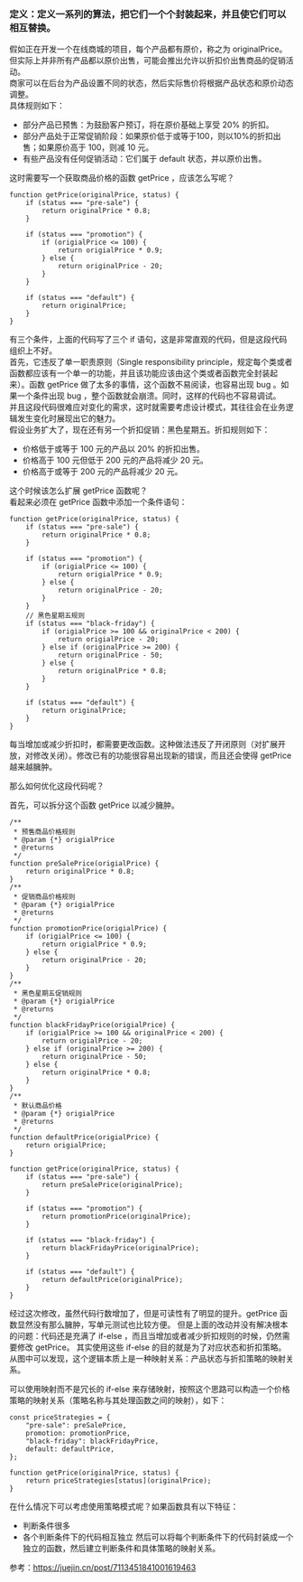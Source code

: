 ### 定义：定义一系列的算法，把它们一个个封装起来，并且使它们可以相互替换。 

假如正在开发一个在线商城的项目，每个产品都有原价，称之为 originalPrice。但实际上并非所有产品都以原价出售，可能会推出允许以折扣价出售商品的促销活动。  
商家可以在后台为产品设置不同的状态，然后实际售价将根据产品状态和原价动态调整。  
具体规则如下：  
- 部分产品已预售：为鼓励客户预订，将在原价基础上享受 20% 的折扣。 
- 部分产品处于正常促销阶段：如果原价低于或等于100，则以10%的折扣出售；如果原价高于 100，则减 10 元。
- 有些产品没有任何促销活动：它们属于 default 状态，并以原价出售。

这时需要写一个获取商品价格的函数 getPrice ，应该怎么写呢？   

```
function getPrice(originalPrice, status) {
    if (status === "pre-sale") {
        return originalPrice * 0.8;
    }

    if (status === "promotion") {
        if (origialPrice <= 100) {
            return origialPrice * 0.9;
        } else {
            return originalPrice - 20;
        }
    }

    if (status === "default") {
        return originalPrice;
    }
}
```
有三个条件，上面的代码写了三个 if 语句，这是非常直观的代码，但是这段代码组织上不好。  
首先，它违反了单一职责原则（Single responsibility principle，规定每个类或者函数都应该有一个单一的功能，并且该功能应该由这个类或者函数完全封装起来）。函数 getPrice 做了太多的事情，这个函数不易阅读，也容易出现 bug 。如果一个条件出现 bug ，整个函数就会崩溃。同时，这样的代码也不容易调试。  
并且这段代码很难应对变化的需求，这时就需要考虑设计模式，其往往会在业务逻辑发生变化时展现出它的魅力。  
假设业务扩大了，现在还有另一个折扣促销：黑色星期五。折扣规则如下：  

- 价格低于或等于 100 元的产品以 20% 的折扣出售。
- 价格高于 100 元但低于 200 元的产品将减少 20 元。
- 价格高于或等于 200 元的产品将减少 20 元。

这个时候该怎么扩展 getPrice  函数呢？  
看起来必须在 getPrice 函数中添加一个条件语句：  

```
function getPrice(originalPrice, status) {
    if (status === "pre-sale") {
        return originalPrice * 0.8;
    }

    if (status === "promotion") {
        if (origialPrice <= 100) {
            return origialPrice * 0.9;
        } else {
            return originalPrice - 20;
        }
    }
    // 黑色星期五规则
    if (status === "black-friday") {
        if (origialPrice >= 100 && originalPrice < 200) {
            return origialPrice - 20;
        } else if (originalPrice >= 200) {
            return originalPrice - 50;
        } else {
            return originalPrice * 0.8;
        }
    }

    if (status === "default") {
        return originalPrice;
    }
}
```

每当增加或减少折扣时，都需要更改函数。这种做法违反了开闭原则（对扩展开放，对修改关闭）。修改已有的功能很容易出现新的错误，而且还会使得 getPrice 越来越臃肿。  

那么如何优化这段代码呢？  

首先，可以拆分这个函数 getPrice 以减少臃肿。  
```
/**
 * 预售商品价格规则
 * @param {*} origialPrice
 * @returns
 */
function preSalePrice(origialPrice) {
    return originalPrice * 0.8;
}
/**
 * 促销商品价格规则
 * @param {*} origialPrice
 * @returns
 */
function promotionPrice(origialPrice) {
    if (origialPrice <= 100) {
        return origialPrice * 0.9;
    } else {
        return originalPrice - 20;
    }
}
/**
 * 黑色星期五促销规则
 * @param {*} origialPrice
 * @returns
 */
function blackFridayPrice(origialPrice) {
    if (origialPrice >= 100 && originalPrice < 200) {
        return origialPrice - 20;
    } else if (originalPrice >= 200) {
        return originalPrice - 50;
    } else {
        return originalPrice * 0.8;
    }
}
/**
 * 默认商品价格
 * @param {*} origialPrice
 * @returns
 */
function defaultPrice(origialPrice) {
    return origialPrice;
}

function getPrice(originalPrice, status) {
    if (status === "pre-sale") {
        return preSalePrice(originalPrice);
    }

    if (status === "promotion") {
        return promotionPrice(originalPrice);
    }

    if (status === "black-friday") {
        return blackFridayPrice(originalPrice);
    }

    if (status === "default") {
        return defaultPrice(originalPrice);
    }
}
```

经过这次修改，虽然代码行数增加了，但是可读性有了明显的提升。getPrice 函数显然没有那么臃肿，写单元测试也比较方便。
但是上面的改动并没有解决根本的问题：代码还是充满了 if-else ，而且当增加或者减少折扣规则的时候，仍然需要修改 getPrice。
其实使用这些 if-else 的目的就是为了对应状态和折扣策略。
从图中可以发现，这个逻辑本质上是一种映射关系：产品状态与折扣策略的映射关系。

可以使用映射而不是冗长的 if-else 来存储映射，按照这个思路可以构造一个价格策略的映射关系（策略名称与其处理函数之间的映射），如下：

```
const priceStrategies = {
    "pre-sale": preSalePrice,
    promotion: promotionPrice,
    "black-friday": blackFridayPrice,
    default: defaultPrice,
};
```

```
function getPrice(originalPrice, status) {
    return priceStrategies[status](originalPrice);
}
```


在什么情况下可以考虑使用策略模式呢？如果函数具有以下特征：
- 判断条件很多
- 各个判断条件下的代码相互独立
然后可以将每个判断条件下的代码封装成一个独立的函数，然后建立判断条件和具体策略的映射关系。

参考：https://juejin.cn/post/7113451841001619463